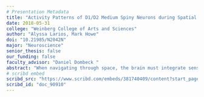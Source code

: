 ```yaml
---
# Presentation Metadata
title: "Activity Patterns of D1/D2 Medium Spiny Neurons during Spatial Navigation"
date: 2018-05-31
college: "Weinberg College of Arts and Sciences"
author: "Alyssa Larios, Mark Howe"
doi: "10.21985/N2042N"
major: "Neuroscience"
senior_thesis: false
our_funding: false
faculty_advisor: "Daniel Dombeck "
abstract: "When navigating through space, the brain must integrate sensory information with past experiences to choose behaviors that are most likely to produce a positive outcome. Striatal medium spiny neurons (MSNs) expressing dopamine receptor 1 (D1) and dopamine receptor 2 (D2) receive sensory and motor information from cortical and midbrain regions to modulate locomotion; how these cells are differentially activated in changing environments can contribute to sensory-dependent behavior selection. Dopamine release is evoked during unpredicted reward events, and training with a conditioned stimulus shifts the dopamine response from the reward to the reward-predictive stimulus. Models of dopamine dependent reinforcement learning postulate that dopamine can serve as a ‘teaching’ signal which can enable sensory stimuli to become associated with reward by strengthening and weakening synaptic connections onto MSNs.  Modulation of dopamine release during reinforcement learning has differential long-term effects on D1 and D2 MSN activity patterns in the striatum which could be the basis for Go and No-go decision making in various environments. Sensory stimuli that have consistently led to a positive outcome in the past would lead to strong long-term potentiation in D1 or long-term depression in D2 MSNs receiving repeated coincident glutamate and dopamine input, leading over time to repetition of movements leading to reward. Using fiber photometry, the activity pattern of D2 MSNs during virtual navigation was found to be different in familiar versus novel environment, while the D1 population maintained consistent firing patterns across sensory contexts."
# scribd embed
scribd_src: "https://www.scribd.com/embeds/381740409/content?start_page=1&view_mode=scroll&access_key=key-papWnfo7pP5f3h32SRex&show_recommendations=true"
scribd_id: "doc_90910"
---
```

